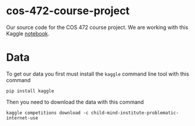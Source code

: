 # cos-472-course-project
Our source code for the COS 472 course project. We are working with this Kaggle [notebook](https://www.kaggle.com/competitions/child-mind-institute-problematic-internet-use/overview).

# Data
To get our data you first must install the `kaggle` command line tool with this command
```
pip install kaggle
```
Then you need to download the data with this command
```
kaggle competitions download -c child-mind-institute-problematic-internet-use
```

